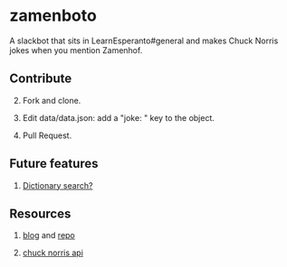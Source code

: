 # zamenboto

A slackbot that sits in LearnEsperanto#general and makes Chuck Norris jokes when you mention Zamenhof.

## Contribute

2. Fork and clone.

1. Edit data/data.json: add a "joke: <translation>" key to the object.

3. Pull Request.

## Future features

1. [Dictionary search?](http://www.simplavortaro.org/informo/api)

## Resources

1. [blog](https://scotch.io/tutorials/building-a-slack-bot-with-node-js-and-chuck-norris-super-powers) and [repo](https://github.com/lmammino/norrisbot)

2. [chuck norris api](http://www.icndb.com/api/)
